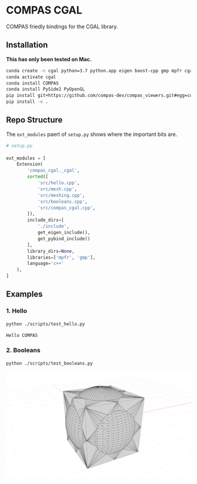 # COMPAS CGAL

COMPAS friedly bindings for the CGAL library.

## Installation

**This has only been tested on Mac.**

```bash
conda create -n cgal python=3.7 python.app eigen boost-cpp gmp mpfr cgal-cpp">=5.0" pybind11
conda activate cgal
conda install COMPAS
conda install PySide2 PyOpenGL
pip install git+https://github.com/compas-dev/compas_viewers.git#egg=compas_viewers
pip install -e .
```

## Repo Structure

The `ext_modules` paert of `setup.py` shows where the important bits are.

```python
# setup.py

ext_modules = [
    Extension(
        'compas_cgal._cgal',
        sorted([
            'src/hello.cpp',
            'src/mesh.cpp',
            'src/meshing.cpp',
            'src/booleans.cpp',
            'src/compas_cgal.cpp',
        ]),
        include_dirs=[
            './include',
            get_eigen_include(),
            get_pybind_include()
        ],
        library_dirs=None,
        libraries=['mpfr', 'gmp'],
        language='c++'
    ),
]
```

## Examples

### 1. Hello

```bash
python ./scripts/test_hello.py
```

```bash
Hello COMPAS
```

### 2. Booleans

```bash
python ./scripts/test_booleans.py
```

![images/cgal_boolean_union.png](images/cgal_boolean_union.png)
